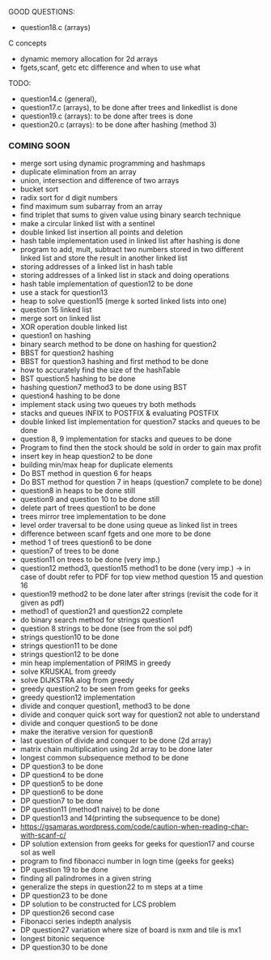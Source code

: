 GOOD QUESTIONS:
- question18.c (arrays)


C concepts
- dynamic memory allocation for 2d arrays
- fgets,scanf, getc etc difference and when to use what

TODO: 
- question14.c (general), 
- question17.c (arrays), to be done after trees and linkedlist is done
- question19.c (arrays): to be done after trees is done
- question20.c (arrays): to be done after hashing (method 3)


### COMING SOON

- merge sort using dynamic programming and hashmaps
- duplicate elimination from an array
- union, intersection and difference of two arrays
- bucket sort
- radix sort for d digit numbers
- find maximum sum subarray from an array
- find triplet that sums to given value using binary search technique
- make a circular linked list with a sentinel
- double linked list insertion all points and deletion
- hash table implementation used in linked list after hashing is done
- program to add, mult, subtract two numbers stored in two different linked list and store the result in another linked list
- storing addresses of a linked list in hash table
- storing addresses of a linked list in stack and doing operations
- hash table implementation of question12 to be done
- use a stack for question13
- heap to solve question15 (merge k sorted linked lists into one)
-  question 15 linked list
- merge sort on linked list
- XOR operation double linked list
- question1 on hashing
- binary search method to be done on hashing for question2
- BBST for question2 hashing
- BBST for question3 hashing and first method to be done
- how to accurately find the size of the hashTable
- BST question5 hashing to be done
- hashing question7 method3 to be done using BST
- question4 hashing to be done
- implement stack using two queues try both methods
- stacks and queues INFIX to POSTFIX & evaluating POSTFIX
- double linked list implementation for question7 stacks and queues to be done
- question 8, 9 implementation for stacks and queues to be done
- Program to find then the stock should be sold in order to gain max profit
- insert key in heap question2 to be done
- building min/max heap for duplicate elements
- Do BST method in question 6 for heaps
- Do BST method for question 7 in heaps (question7 complete to be done)
- question8 in heaps to be done still
- question9 and question 10 to be done still
- delete part of trees question1 to be done
- trees mirror tree implementation to be done
- level order traversal to be done using queue as linked list in trees
- difference between scanf fgets and one more to be done
- method 1 of trees question6 to be done
- question7 of trees to be done
- question11 on trees to be done (very imp.)
- question12 method3, question15 method1 to be done (very imp.) -> in case of doubt refer to PDF for top view method question 15 and question 16
- question19 method2 to be done later after strings (revisit the code for it given as pdf)
- method1 of question21 and question22 complete
- do binary search method for strings question1
- question 8 strings to be done (see from the sol pdf)
- strings question10 to be done
- strings question11 to be done
- strings question12 to be done
- min heap implementation of PRIMS in greedy
- solve KRUSKAL from greedy
- solve DIJKSTRA alog from greedy
- greedy question2 to be seen from geeks for geeks
- greedy question12 implementation
- divide and conquer question1, method3 to be done
- divide and conquer quick sort way for question2 not able to understand
- divide and conquer question5 to be done
- make the iterative version for question8
- last question of divide and conquer to be done (2d array)
- matrix chain multiplication using 2d array to be done later
- longest common subsequence method to be done
- DP question3 to be done
- DP question4 to be done
- DP question5 to be done
- DP question6 to be done
- DP question7 to be done
- DP question11 (method1 naive) to be done
- DP question13 and 14(printing the subsequence to be done)
- https://gsamaras.wordpress.com/code/caution-when-reading-char-with-scanf-c/
- DP solution extension from geeks for geeks for question17  and course sol as well
- program to find fibonacci number in logn time (geeks for geeks)
- DP question 19 to be done
- finding all palindromes in a given string
- generalize the steps in question22 to m steps at a time
- DP question23 to be done
- DP solution to be constructed for LCS problem
- DP question26 second case
- Fibonacci series indepth analysis
- DP question27 variation where size of board is nxm and tile is mx1
- longest bitonic sequence
- DP question30 to be done


